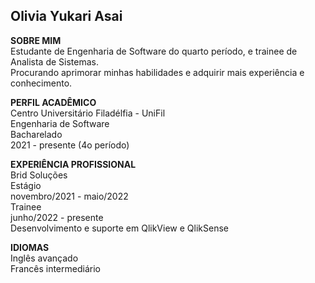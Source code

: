## Olivia Yukari Asai

**SOBRE MIM** </br>
Estudante de Engenharia de Software do quarto período, e trainee de Analista de Sistemas.  </br>
Procurando aprimorar minhas habilidades e adquirir mais experiência e conhecimento. </br>

**PERFIL ACADÊMICO** </br>
Centro Universitário Filadélfia - UniFil </br>
Engenharia de Software </br>
Bacharelado </br>
2021 - presente (4o período) </br>

**EXPERIÊNCIA PROFISSIONAL** </br>
Brid Soluções </br>
Estágio </br>
novembro/2021 - maio/2022 </br>
Trainee </br>
junho/2022 - presente </br>
Desenvolvimento e suporte em QlikView e QlikSense </br>

**IDIOMAS** </br>
Inglês avançado </br>
Francês intermediário </br>

